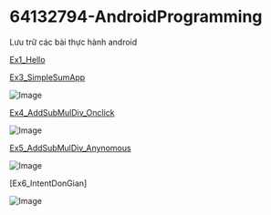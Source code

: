 # 64132794-AndroidProgramming
Lưu trữ các bài thực hành android

 
[Ex1_Hello](https://github.com/doanthanhtu220604/64132794-AndroidProgramming/tree/main/Ex1_Hello)

[Ex3_SimpleSumApp](https://github.com/doanthanhtu220604/64132794-AndroidProgramming/tree/main/Ex3_SimpleSumApp)

![Image](https://github.com/user-attachments/assets/f379b817-4f18-4fde-a1de-5314c420761f)

[Ex4_AddSubMulDiv_Onclick](https://github.com/doanthanhtu220604/64132794-AndroidProgramming/tree/main/Ex4_AddSubMulDiv_Onclick)


![Image](https://github.com/user-attachments/assets/667650e8-3c29-44c5-9a3f-6f58e542c083)

[Ex5_AddSubMulDiv_Anynomous](https://github.com/doanthanhtu220604/64132794-AndroidProgramming/tree/main/Ex5_AddSubMulDiv_Anynomous)


![Image](https://github.com/user-attachments/assets/b3bb4bcb-1895-462e-8a96-5f208178825c)

[Ex6_IntentDonGian]

![Image](https://github.com/user-attachments/assets/be485222-0eb3-4adc-ba09-d3d3b58d865e)
